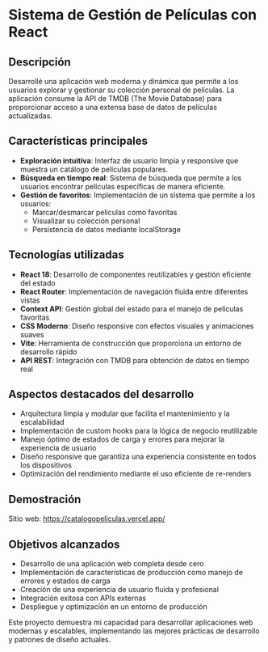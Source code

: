 # Sistema de Gestión de Películas con React

## Descripción
Desarrollé una aplicación web moderna y dinámica que permite a los usuarios explorar y gestionar su colección personal de películas. La aplicación consume la API de TMDB (The Movie Database) para proporcionar acceso a una extensa base de datos de películas actualizadas.

## Características principales
- **Exploración intuitiva**: Interfaz de usuario limpia y responsive que muestra un catálogo de películas populares.
- **Búsqueda en tiempo real**: Sistema de búsqueda que permite a los usuarios encontrar películas específicas de manera eficiente.
- **Gestión de favoritos**: Implementación de un sistema que permite a los usuarios:
  - Marcar/desmarcar películas como favoritas
  - Visualizar su colección personal
  - Persistencia de datos mediante localStorage

## Tecnologías utilizadas
- **React 18**: Desarrollo de componentes reutilizables y gestión eficiente del estado
- **React Router**: Implementación de navegación fluida entre diferentes vistas
- **Context API**: Gestión global del estado para el manejo de películas favoritas
- **CSS Moderno**: Diseño responsive con efectos visuales y animaciones suaves
- **Vite**: Herramienta de construcción que proporciona un entorno de desarrollo rápido
- **API REST**: Integración con TMDB para obtención de datos en tiempo real

## Aspectos destacados del desarrollo
- Arquitectura limpia y modular que facilita el mantenimiento y la escalabilidad
- Implementación de custom hooks para la lógica de negocio reutilizable
- Manejo óptimo de estados de carga y errores para mejorar la experiencia de usuario
- Diseño responsive que garantiza una experiencia consistente en todos los dispositivos
- Optimización del rendimiento mediante el uso eficiente de re-renders

## Demostración
Sitio web: https://catalogopeliculas.vercel.app/

## Objetivos alcanzados
- Desarrollo de una aplicación web completa desde cero
- Implementación de características de producción como manejo de errores y estados de carga
- Creación de una experiencia de usuario fluida y profesional
- Integración exitosa con APIs externas
- Despliegue y optimización en un entorno de producción

Este proyecto demuestra mi capacidad para desarrollar aplicaciones web modernas y escalables, implementando las mejores prácticas de desarrollo y patrones de diseño actuales.